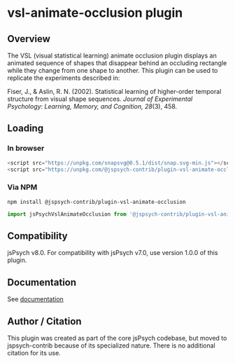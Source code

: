 # vsl-animate-occlusion plugin

## Overview

The VSL (visual statistical learning) animate occlusion plugin displays an animated sequence of shapes that disappear behind an occluding rectangle while they change from one shape to another. This plugin can be used to replicate the experiments described in:

Fiser, J., & Aslin, R. N. (2002). Statistical learning of higher-order temporal structure from visual shape sequences. *Journal of Experimental Psychology: Learning, Memory, and Cognition, 28*(3), 458.

## Loading

### In browser

```js
<script src="https://unpkg.com/snapsvg@0.5.1/dist/snap.svg-min.js"></script>
<script src="https://unpkg.com/@jspsych-contrib/plugin-vsl-animate-occlusion@1.0.0"></script>
```

### Via NPM

```
npm install @jspsych-contrib/plugin-vsl-animate-occlusion
```

```js
import jsPsychVslAnimateOcclusion from '@jspsych-contrib/plugin-vsl-animate-occlusion';
```

## Compatibility

jsPsych v8.0. For compatibility with jsPsych v7.0, use version 1.0.0 of this plugin.

## Documentation

See [documentation](docs/jspsych-vsl-animate-occlusion.md)

## Author / Citation

This plugin was created as part of the core jsPsych codebase, but moved to jspsych-contrib because of its specialized nature. There is no additional citation for its use.